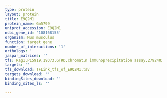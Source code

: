 ```yaml
---
type: protein
layout: protein
title: E9Q2M1
protein_name: Gm5799
uniprot_accession: E9Q2M1
ncbi_gene_id: '108168155'
organism: Mus musculus
function: target gene
number_of_interactions: '1'
orthologs: ''
jaspar_matrices: ''
tfs: Rag1,P15919,19373,GTRD,chromatin immunoprecipitation assay,27924024%5Buid%5D,No
targets: ''
tfs_download: TFLink_tfs_of_E9Q2M1.tsv
targets_download: ''
bindingSites_download: ''
binding_sites_ls: ''

---
```

